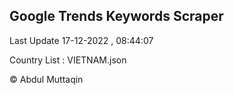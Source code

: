 

## Google Trends Keywords Scraper 
 
Last Update 17-12-2022 , 08:44:07

Country List :
VIETNAM.json



© Abdul Muttaqin 
